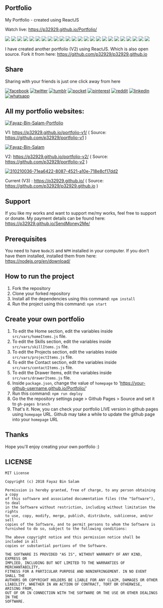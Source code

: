 ## Portfolio
My Portfolio - created using ReactJS

Watch live: https://p32929.github.io/Portfolio/

[![](https://badgen.net/github/release/p32929/Portfolio)]() [![](https://badgen.net/github/release/p32929/Portfolio/stable)]() [![](https://badgen.net/github/tag/p32929/Portfolio)]() [![](https://badgen.net/github/watchers/p32929/Portfolio)]() [![](https://badgen.net/github/checks/p32929/Portfolio)]() [![](https://badgen.net/github/status/p32929/Portfolio)]() [![](https://badgen.net/github/stars/p32929/Portfolio)]() [![](https://badgen.net/github/forks/p32929/Portfolio)]() [![](https://badgen.net/github/issues/p32929/Portfolio)]() [![](https://badgen.net/github/open-issues/p32929/Portfolio)]() [![](https://badgen.net/github/closed-issues/p32929/Portfolio)]() [![](https://badgen.net/github/label-issues/p32929/Portfolio/help-wanted/open)]() [![](https://badgen.net/github/prs/p32929/Portfolio)]() [![](https://badgen.net/github/open-prs/p32929/Portfolio)]() [![](https://badgen.net/github/closed-prs/p32929/Portfolio)]() [![](https://badgen.net/github/merged-prs/p32929/Portfolio)]() [![](https://badgen.net/github/commits/p32929/Portfolio)]() [![](https://badgen.net/github/last-commit/p32929/Portfolio)]() [![](https://badgen.net/github/branches/p32929/Portfolio)]() [![](https://badgen.net/github/releases/p32929/Portfolio)]() [![](https://badgen.net/github/tags/p32929/Portfolio)]() [![](https://badgen.net/github/license/p32929/Portfolio)]() [![](https://badgen.net/github/contributors/p32929/Portfolio)]() [![](https://badgen.net/github/dependents-pkg/p32929/Portfolio)]() 

I have created another portfolio (V2) using ReactJS. Which is also open source. Fork it from here: https://github.com/p32929/p32929.github.io

## Share
Sharing with your friends is just one click away from here

[![facebook](https://image.flaticon.com/icons/png/32/124/124010.png)](https://www.facebook.com/sharer/sharer.php?u=https://github.com/p32929/Portfolio)
[![twitter](https://image.flaticon.com/icons/png/32/124/124021.png)](https://twitter.com/intent/tweet?source=https://github.com/p32929/Portfolio)
[![tumblr](https://image.flaticon.com/icons/png/32/124/124012.png)](https://www.tumblr.com/share?v=3&u=https://github.com/p32929/Portfolio)
[![pocket](https://image.flaticon.com/icons/png/32/732/732238.png)](https://getpocket.com/save?url=https://github.com/p32929/Portfolio)
[![pinterest](https://image.flaticon.com/icons/png/32/124/124039.png)](https://pinterest.com/pin/create/button/?url=https://github.com/p32929/Portfolio)
[![reddit](https://image.flaticon.com/icons/png/32/2111/2111589.png)](https://www.reddit.com/submit?url=https://github.com/p32929/Portfolio)
[![linkedin](https://image.flaticon.com/icons/png/32/1409/1409945.png)](https://www.linkedin.com/shareArticle?mini=true&url=https://github.com/p32929/Portfolio)
[![whatsapp](https://image.flaticon.com/icons/png/32/733/733585.png)](https://api.whatsapp.com/send?text=https://github.com/p32929/Portfolio)

## All my portfolio websites:

<a href="https://ibb.co/yhLM7qV"><img src="https://i.ibb.co/q0b4Vpx/Fayaz-Bin-Salam-Portfolio.png" alt="Fayaz-Bin-Salam-Portfolio" border="0" /></a>

V1: https://p32929.github.io/portfolio-v1/ ( Source: https://github.com/p32929/portfolio-v1 )

<a href="https://ibb.co/g4zjz6s"><img src="https://i.ibb.co/bbzWz7p/Fayaz-Bin-Salam.png" alt="Fayaz-Bin-Salam" border="0" /></a>

V2: https://p32929.github.io/portfolio-v2/ ( Source: https://github.com/p32929/portfolio-v2 )

<a href="https://ibb.co/R2XJrK0"><img src="https://i.ibb.co/kKLPbT8/310210036-71ea6422-8087-4521-a10e-718e8cf17dd2.png" alt="310210036-71ea6422-8087-4521-a10e-718e8cf17dd2" border="0" /></a>

Current (V3) : https://p32929.github.io/ ( Source: https://github.com/p32929/p32929.github.io )

## Support
If you like my works and want to support me/my works, feel free to support or donate. My payment details can be found here: https://p32929.github.io/SendMoney2Me/

## Prerequisites
You need to have `NodeJS` and `NPM` installed in your computer.
If you don't have them installed, installed them from here: https://nodejs.org/en/download/

## How to run the project
1. Fork the repository
2. Clone your forked repository
3. Install all the dependencies using this command:
`npm install`
4. Run the project using this command:
`npm start`

## Create your own portfolio
1. To edit the Home section, edit the variables inside `src/vars/homeItems.js` file.
2. To edit the Skills section, edit the variables inside `src/vars/skillItems.js` file.
3. To edit the Projects section, edit the variables inside `src/vars/projectItems.js` file.
4. To edit the Contact section, edit the variables inside `src/vars/contactItems.js` file.
5. To edit the Drawer Items, edit the variables inside `src/vars/drawerItems.js` file.
6. Inside `package.json`, change the value of `homepage` to 'https://your-github-username.github.io/Portfolio/'
7. Run this command: `npm run deploy`
8. Go the the repository settings page > Github Pages > Source and set it to `gh-pages branch`
9. That's it. Now, you can check your portfolio LIVE version in github pages using `homepage` URL. Github may take a while to update the github page into your `homepage` URL

## Thanks
Hope you'll enjoy creating your own portfolio :)

## LICENSE
```
MIT License

Copyright (c) 2018 Fayaz Bin Salam

Permission is hereby granted, free of charge, to any person obtaining a copy
of this software and associated documentation files (the "Software"), to deal
in the Software without restriction, including without limitation the rights
to use, copy, modify, merge, publish, distribute, sublicense, and/or sell
copies of the Software, and to permit persons to whom the Software is
furnished to do so, subject to the following conditions:

The above copyright notice and this permission notice shall be included in all
copies or substantial portions of the Software.

THE SOFTWARE IS PROVIDED "AS IS", WITHOUT WARRANTY OF ANY KIND, EXPRESS OR
IMPLIED, INCLUDING BUT NOT LIMITED TO THE WARRANTIES OF MERCHANTABILITY,
FITNESS FOR A PARTICULAR PURPOSE AND NONINFRINGEMENT. IN NO EVENT SHALL THE
AUTHORS OR COPYRIGHT HOLDERS BE LIABLE FOR ANY CLAIM, DAMAGES OR OTHER
LIABILITY, WHETHER IN AN ACTION OF CONTRACT, TORT OR OTHERWISE, ARISING FROM,
OUT OF OR IN CONNECTION WITH THE SOFTWARE OR THE USE OR OTHER DEALINGS IN THE
SOFTWARE.
```
